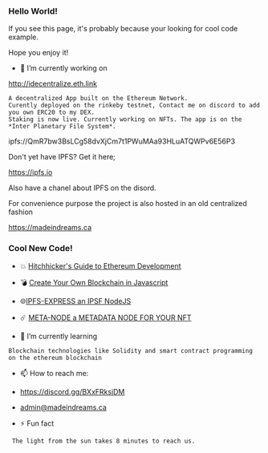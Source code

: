 ### Hello World!

If you see this page, it's probably because your looking for cool code example.

Hope you enjoy it!

- 🔭 I’m currently working on

http://idecentralize.eth.link
```
A decentralized App built on the Ethereum Network.
Curently deployed on the rinkeby testnet, Contact me on discord to add you own ERC20 to my DEX.
Staking is now live. Currently working on NFTs. The app is on the *Inter Planetary File System*.
```

ipfs://QmR7bw3BsLCg58dvXjCm7t1PWuMAa93HLuATQWPv6E56P3

Don't yet have IPFS? Get it here;

https://ipfs.io

Also have a chanel about IPFS on the disord.

For convenience purpose the project is also hosted in an old centralized fashion

https://madeindreams.ca

### Cool New Code!

- :collision: [Hitchhicker's Guide to Ethereum Development](https://github.com/Madeindreams/hitch-eth-dev)
- :bomb: [Create Your Own Blockchain in Javascript](https://github.com/Madeindreams/mid-blockchain-node)
- :globe_with_meridians:[IPFS-EXPRESS an IPSF NodeJS](https://github.com/Madeindreams/ipfs-express)
- :comet: [META-NODE a METADATA NODE FOR YOUR NFT](https://github.com/Madeindreams/ipfs-express)


- 🌱 I’m currently learning

``` Blockchain technologies like Solidity and smart contract programming on the ethereum blockchain ```


- 📫 How to reach me:

- https://discord.gg/BXxFRksjDM
- admin@madeindreams.ca


- ⚡ Fun fact 

``` The light from the sun takes 8 minutes to reach us.```


